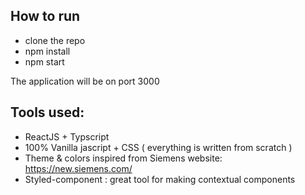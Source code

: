 ## How to run

- clone the repo
- npm install
- npm start

The application will be on port 3000

## Tools used:

- ReactJS + Typscript
- 100% Vanilla jascript + CSS ( everything is written from scratch )
- Theme & colors inspired from Siemens website:  https://new.siemens.com/ 
- Styled-component : great tool for making contextual components


